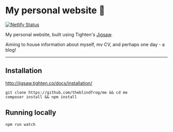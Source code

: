 # My personal website 👋

[![Netlify Status](https://api.netlify.com/api/v1/badges/b46f6f20-0ca5-46c9-8a6a-c85dc45572db/deploy-status)](https://app.netlify.com/sites/relaxed-brahmagupta-da128d/deploys)

My personal website, built using Tighten's  [Jigsaw](https://github.com/tightenco/jigsaw).

Aiming to house information about myself, mv CV, and perhaps one day - a blog!

---

## Installation

http://jigsaw.tighten.co/docs/installation/

```
git clone https://github.com/theblindfrog/me && cd me
composer install && npm install
```

## Running locally

```
npm run watch
```

